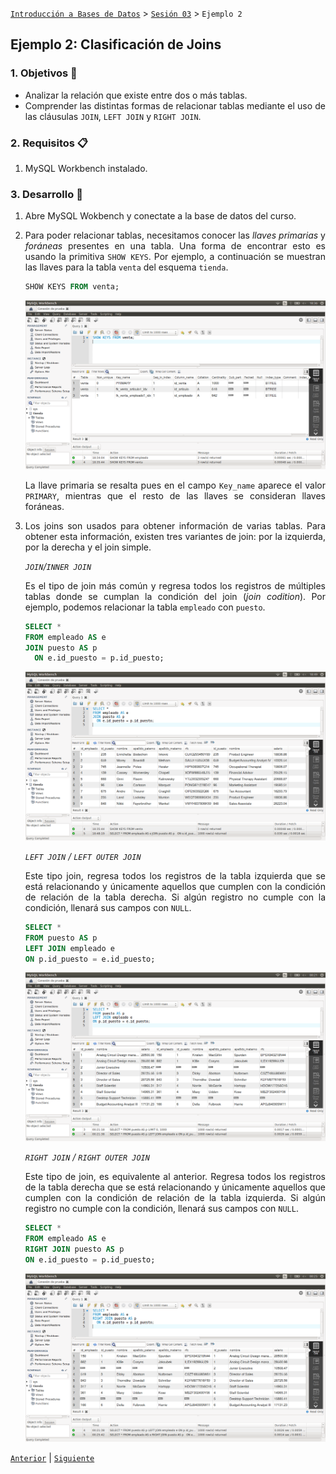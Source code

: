 [`Introducción a Bases de Datos`](../../Readme.md) > [`Sesión 03`](../Readme.md) > `Ejemplo 2`

## Ejemplo 2: Clasificación de Joins

<div style="text-align: justify;">

### 1. Objetivos :dart:

- Analizar la relación que existe entre dos o más tablas.
- Comprender las distintas formas de relacionar tablas mediante el uso de las cláusulas `JOIN`, `LEFT JOIN` y `RIGHT JOIN`.

### 2. Requisitos :clipboard:

1. MySQL Workbench instalado.

### 3. Desarrollo :rocket:

1. Abre MySQL Wokbench y conectate a la base de datos del curso.

2. Para poder relacionar tablas, necesitamos conocer las *llaves primarias* y *foráneas* presentes en una tabla. Una forma de encontrar esto es usando la primitiva `SHOW KEYS`. Por ejemplo, a continuación se muestran las llaves para la tabla `venta` del esquema `tienda`.

   ```sql
   SHOW KEYS FROM venta;
   ```
   
   ![imagen](imagenes/s3we11.png)
   
   La llave primaria se resalta pues en el campo `Key_name` aparece el valor `PRIMARY`, mientras que el resto de las llaves se consideran llaves foráneas.
   
3. Los joins son usados para obtener información de varias tablas. Para obtener esta información, existen tres variantes de join: por la izquierda, por la derecha y el join simple.

   *`JOIN`/`INNER JOIN`*
   
   Es el tipo de join más común y regresa todos los registros de múltiples tablas donde se cumplan la condición del join (*join codition*). Por ejemplo, podemos relacionar la tabla `empleado` con `puesto`.
   
   ```sql
   SELECT *
   FROM empleado AS e
   JOIN puesto AS p
     ON e.id_puesto = p.id_puesto;
   ```

   ![imagen](imagenes/s3we12.png)
   
   *`LEFT JOIN` / `LEFT OUTER JOIN`*  
   
   Este tipo join, regresa todos los registros de la tabla izquierda que se está relacionando y únicamente aquellos que cumplen con la condición de relación de la tabla derecha. Si algún registro no cumple con la condición, llenará sus campos con `NULL`.
 
   ```sql
   SELECT *
   FROM puesto AS p
   LEFT JOIN empleado e
   ON p.id_puesto = e.id_puesto;
   ```
   
   ![imagen](imagenes/s3we13.png)
   
   *`RIGHT JOIN` / `RIGHT OUTER JOIN`*
   
   Este tipo de join, es equivalente al anterior. Regresa todos los registros de la tabla derecha que se está relacionando y únicamente aquellos que cumplen con la condición de relación de la tabla izquierda. Si algún registro no cumple con la condición, llenará sus campos con `NULL`.
   
   ```sql
   SELECT *
   FROM empleado AS e
   RIGHT JOIN puesto AS p
   ON e.id_puesto = p.id_puesto;
   ```
   
   ![imagen](imagenes/s3we14.png)

[`Anterior`](../Readme.md#clasificación-de-joins) | [`Siguiente`](../Reto-01/Readme.md)

</div>
